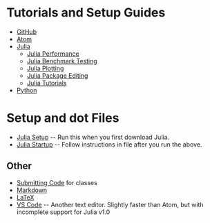 # Tutorials and Setup Guides

- [GitHub](github.md) 
- [Atom](atom.md) 
- [Julia](julia.md)
    -  [Julia Performance](julia/performance_benchmarking.md)
    -  [Julia Benchmark Testing](julia/benchmark_regressions.md)
    -  [Julia Plotting](julia/plotting.md)
    -  [Julia Package Editing](julia/editing_julia_packages.md)
    -  [Julia Tutorials](julia/tutorials.md)
- [Python](python.md)

# Setup and dot Files
 - [Julia Setup](etc/setup.jl) -- Run this when you first download Julia. 
 - [Julia Startup](etc/startup.jl) -- Follow instructions in file after you run the above. 

## Other
- [Submitting Code](submitting_code.md) for classes
- [Markdown](markdown.md) 
- [LaTeX](latex.md) 
- [VS Code](vscode.md) -- Another text editor. Slightly faster than Atom, but with incomplete support for Julia v1.0

